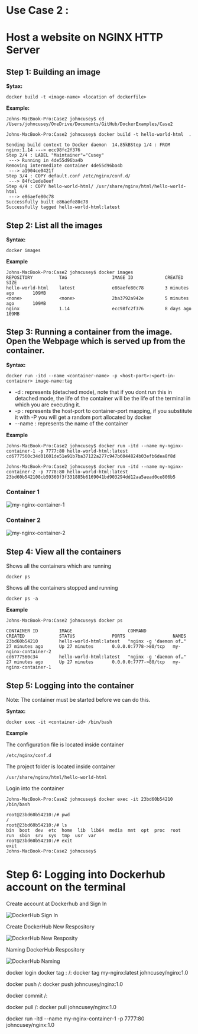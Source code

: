# Use Case 2 : 
# Host a website on NGINX HTTP Server

## Step 1: Building an image

**Sytax:**  

```
docker build -t <image-name> <location of dockerfile>
```
**Example:**

```
Johns-MacBook-Pro:Case2 johncusey$ cd /Users/johncusey/OneDrive/Documents/GitHub/DockerExamples/Case2

Johns-MacBook-Pro:Case2 johncusey$ docker build -t hello-world-html  .

Sending build context to Docker daemon  14.85kBStep 1/4 : FROM nginx:1.14 ---> ecc98fc2f376
Step 2/4 : LABEL "Maintainer"="Cusey"
 ---> Running in 4de55d96ba4b
Removing intermediate container 4de55d96ba4b
 ---> a1904ce0421f
Step 3/4 : COPY default.conf /etc/nginx/conf.d/
 ---> 84fc1ede8eef
Step 4/4 : COPY hello-world-html/ /usr/share/nginx/html/hello-world-html
 ---> e86aefe80c78
Successfully built e86aefe80c78
Successfully tagged hello-world-html:latest

```
## Step 2: List all the images
**Syntax:**   

```
docker images
```
**Example**   

```
Johns-MacBook-Pro:Case2 johncusey$ docker images
REPOSITORY          TAG                 IMAGE ID            CREATED             SIZE
hello-world-html    latest              e86aefe80c78        3 minutes ago       109MB
<none>              <none>              2ba3792a942e        5 minutes ago       109MB
nginx               1.14                ecc98fc2f376        8 days ago          109MB
```

## Step 3: Running a container from the image. Open the Webpage which is served up from the container.
**Syntax:**

```
docker run -itd --name <container-name> -p <host-port>:<port-in-container> image-name:tag
```

* -d : represents (detached mode), note that if you dont run this in detached mode, the life of the container will be the life of the terminal in which you are executing it.
* -p : represents the host-port to container-port mapping, if you substitute it with -P you will get a random port allocated by docker
* --name : represents the name of the container 

**Example**  

```
Johns-MacBook-Pro:Case2 johncusey$ docker run -itd --name my-nginx-container-1 -p 7777:80 hello-world-html:latest
cd6777560c34d01601de51e91b7ba37122a277c947b6044824b03efb6dea8f8d

Johns-MacBook-Pro:Case2 johncusey$ docker run -itd --name my-nginx-container-2 -p 7778:80 hello-world-html:latest
23bd60b542108cb59360f3f331885b6169041bd903294dd12aa5aead0ce806b5
```
### Container 1   

![my-nginx-container-1](https://github.com/cusey/ImageForWiki/blob/master/DockerExamples/Case2/my-nginx-container-1.png)

### Container 2

![my-nginx-container-2](https://github.com/cusey/ImageForWiki/blob/master/DockerExamples/Case2/my-nginx-container-2.png) 

## Step 4: View all the containers

Shows all the containers which are running
```
docker ps 
```
Shows all the containers stopped and running
```
docker ps -a
```

**Example**  

```
Johns-MacBook-Pro:Case2 johncusey$ docker ps

CONTAINER ID        IMAGE                     COMMAND                  CREATED             STATUS              PORTS                  NAMES
23bd60b54210        hello-world-html:latest   "nginx -g 'daemon of…"   27 minutes ago      Up 27 minutes       0.0.0.0:7778->80/tcp   my-nginx-container-2
cd6777560c34        hello-world-html:latest   "nginx -g 'daemon of…"   27 minutes ago      Up 27 minutes       0.0.0.0:7777->80/tcp   my-nginx-container-1
```

## Step 5: Logging into the container

Note: The container must be started before we can do this.

**Syntax:**   

```
docker exec -it <container-id> /bin/bash
```   

**Example**  

The configuration file is located inside container  

```
/etc/nginx/conf.d
```
The project folder is located inside container 

```
/usr/share/nginx/html/hello-world-html
```

Login into the container

```
Johns-MacBook-Pro:Case2 johncusey$ docker exec -it 23bd60b54210 /bin/bash

root@23bd60b54210:/# pwd
/
root@23bd60b54210:/# ls
bin  boot  dev  etc  home  lib  lib64  media  mnt  opt  proc  root  run  sbin  srv  sys  tmp  usr  var
root@23bd60b54210:/# exit
exit
Johns-MacBook-Pro:Case2 johncusey$
```    

# Step 6: Logging into Dockerhub account on the terminal

Create account at Dockerhub and Sign In

![DockerHub Sign In](https://github.com/cusey/ImageForWiki/blob/master/DockerExamples/Case2/DockerHub_sign_in.png)  

Create DockerHub New Respository   

![DockerHub New Resposity](https://github.com/cusey/ImageForWiki/blob/master/DockerExamples/Case2/DockerHub_new_respository.png)   

Naming DockerHub Respository  

![DockerHub Naming](https://github.com/cusey/ImageForWiki/blob/master/DockerExamples/Case2/DockerHub_Creating_Repository.png)



docker login 
docker tag <currentimage>:<tag> <repository-name>/<image-name>:<tag>
docker tag my-nginx:latest johncusey/nginx:1.0

docker push <repository-name>/<image-name>:<tag>
docker push johncusey/nginx:1.0

docker commit <container-id> <repository-name>/<image-name>:<tag>

docker pull <repository-name>/<image-name>:<tag>
docker pull johncusey/nginx:1.0

docker run -itd --name my-nginx-container-1 -p 7777:80 johncusey/nginx:1.0


